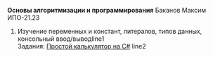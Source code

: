 **Основы алгоритмизации и программирования**
Баканов Максим ИПО-21.23

1. Изучение переменных и констант, литералов, типов данных, консольный ввод/выводline1\
Задания: [Простой калькулятор на С#](https://docs.google.com/document/d/1ZnGoLewGhzjDnHyhAIqKXlh8Bbdz8S4hNgxuybi1f8Y/edit?tab=t.0) line2
